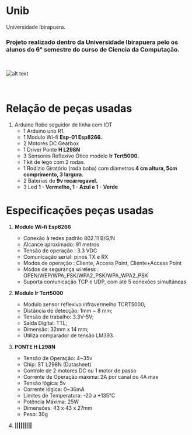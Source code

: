 # Unib
Universidade Ibirapuera.

<h3>Projeto realizado dentro da Universidade Ibirapuera pelo os alunos do 6° semestre do curso de Ciencia da Computação.</h3>
<br/>

![alt text](https://i.ibb.co/WphkYdK/carrinho-Arduino.jpg)

<br/>
	
#	Relação de peças usadas
1.	Arduino Robo seguidor de linha com IOT
	- 1 Arduino uno R1.
	- 1 Modulo Wi-fi **Esp-01 Esp8266.**
	- 2 Motores DC Gearbox
	- 1 Driver Ponte **H L298N**
	- 3 Sensores Reflexivo Ótico modelo **Ir Tcrt5000.**
	- 1 kit de lego com 2 rodas.
	- 1 Rodízio Giratório (roda boba) com diametros **4 cm altura, 5cm comprimento, 3 largura.**
	- 2 Baterias de **9v recarregavel.**
	- 3 Led **1 - Vermelho, 1 - Azul e 1 - Verde**
	
#	Especificações peças usadas
1. 	**Modulo Wi-fi Esp8266**
	- Conexão à redes padrão 802.11 B/G/N
	- Alcance aproximado: 91 metros
	- Tensão de operação : 3.3 VDC
	- Comunicação serial: pinos TX e RX
	- Modos de operação : Cliente, Access Point, Cliente+Access Point
	- Modos de segurança wireless : OPEN/WEP/WPA_PSK/WPA2_PSK/WPA_WPA2_PSK
	- Suporta comunicação TCP e UDP, com até 5 conexões simultâneas

2.	**Modulo Ir Tcrt5000**
	- Modulo sensor reflexivo infravermelho TCRT5000;
	- Distância de detecção: 1mm ~ 8 mm;
	- Tensão de trabalho: 3.3V-5V;
	- Saída Digital: TTL;
	- Dimensão: 32mm x 14 mm;
	- Utiliza comparador de tensão LM393.

3.	**PONTE H L298N**
	- Tensão de Operação: 4~35v
	- Chip: ST L298N (Datasheet)
	- Controle de 2 motores DC ou 1 motor de passo
	- Corrente de Operação máxima: 2A por canal ou 4A max
	- Tensão lógica: 5v
	- Corrente lógica: 0~36mA
	- Limites de Temperatura: -20 a +135°C
	- Potência Máxima: 25W
	- Dimensões: 43 x 43 x 27mm
	- Peso: 30g

4.	**|||||||||**
   
   
   
   
   
   
   
   
   
   
   
   
   
   

   
   
   
   
   
   
   
   
   
   
   
   
   
   
   
   
   
   
   
   
   
   
   
   
   
   
   